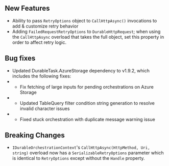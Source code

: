 ## New Features
* Ability to pass `RetryOptions` object to `CallHttpAsync()` invocations to add & customize retry behavior
* Adding `FailedRequestRetryOptions` to `DurableHttpRequest`; when using the `CallHttpAsync` overload that takes the full object, set this property in order to affect retry logic.

## Bug fixes
* Updated DurableTask.AzureStorage dependency to v1.9.2, which includes the following fixes:
* * Fix fetching of large inputs for pending orchestrations on Azure Storage
* * Updated TableQuery filter condition string generation to resolve invalid character issues
* * Fixed stuck orchestration with duplicate message warning issue

## Breaking Changes
* `IDurableOrchestrationContext`'s `CallHttpAsync(HttpMethod, Uri, string)` overload now has a `SerializableRetryOptions` parameter which is identical to `RetryOptions` except without the `Handle` property.
